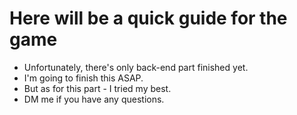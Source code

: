 # Here will be a quick guide for the game
* Unfortunately, there's only back-end part finished yet.
* I'm going to finish this ASAP.
* But as for this part - I tried my best.
* DM me if you have any questions.
